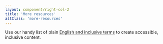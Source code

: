 ```yaml
---
layout: component/right-col-2
title: 'More resources'
altClass: 'more-resources'
---
```


Use our handy list of plain [English and inclusive terms](/accessibility-inclusivity/write-for-everyone/inclusive-terms/) to create accessible, inclusive content.
